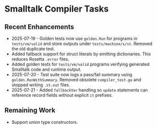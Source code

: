 # Smalltalk Compiler Tasks

## Recent Enhancements
- 2025-07-19 - Golden tests now use `golden.Run` for programs in `tests/vm/valid` and store outputs under `tests/machine/x/st`. Removed the old duplicate test.
- Added fallback support for struct literals by emitting dictionaries. This reduces Rosetta `.error` files.
- Added golden tests for `tests/vm/valid` programs verifying generated
  Smalltalk code and runtime output.
- 2025-07-20 - Test suite now logs a pass/fail summary using `golden.RunWithSummary`.
  Removed obsolete `compiler_test.go` and stopped writing `.st.out` files.
- 2025-07-21 - Added `fallbackVar` handling so `update` statements can reference
  record fields without explicit `it` prefixes.

## Remaining Work
- Support union type constructors.
